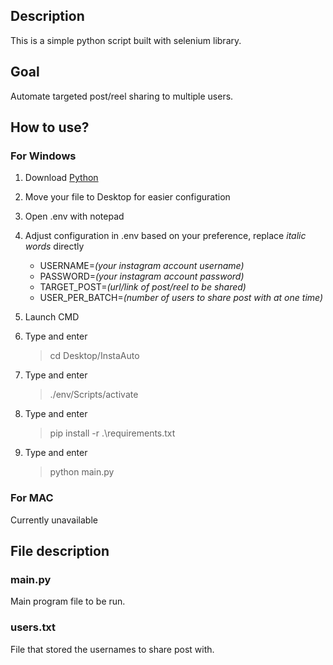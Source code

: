 ## Description
This is a simple python script built with selenium library.

## Goal
Automate targeted post/reel sharing to multiple users.

## How to use?

### For Windows
1. Download [Python](https://www.python.org/downloads/)

2. Move your file to Desktop for easier configuration

3. Open .env with notepad

4. Adjust configuration in .env based on your preference, replace _italic words_ directly
    - USERNAME=_(your instagram account username)_
    - PASSWORD=_(your instagram account password)_
    - TARGET_POST=_(url/link of post/reel to be shared)_
    - USER_PER_BATCH=_(number of users to share post with at one time)_

5. Launch CMD

6. Type and enter
    > cd Desktop/InstaAuto

7. Type and enter
    > ./env/Scripts/activate

8. Type and enter
    > pip install -r .\requirements.txt

9. Type and enter
    > python main.py

### For MAC
Currently unavailable

## File description
### main.py
Main program file to be run.

### users.txt
File that stored the usernames to share post with.

